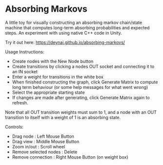 # Absorbing Markovs

A little toy for visually constructing an absorbing markov chain/state machine that computes long-term absorbing probabilities and expected steps. An experiment with using native C++ code in Unity.

Try it out here: https://deynai.github.io/absorbing-markovs/

Usage Instructions:
- Create nodes with the New Node button
- Create transitions by clicking a nodes OUT socket and connecting it to an IN socket
- Enter a weight for transitions in the white box
- When finished constructing the graph, click Generate Matrix to compute long term behaviour (or some help messages for what went wrong)
- Select the appropriate starting state
- If changes are made after generating, click Generate Matrix again to refresh.

Note that all OUT transition weights must sum to 1, and a node with an OUT transition to itself with a weight of 1 is an absorbing state.

Controls:
- Drag node : Left Mouse Button
- Drag view : Middle Mouse Button
- Zoom in/out : Scroll wheel
- Remove selected nodes : Delete
- Remove connection : Right Mouse Button (on weight box)
